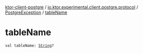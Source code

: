 [ktor-client-postgre](../../index.md) / [io.ktor.experimental.client.postgre.protocol](../index.md) / [PostgreException](index.md) / [tableName](./table-name.md)

# tableName

`val tableName: `[`String`](https://kotlinlang.org/api/latest/jvm/stdlib/kotlin/-string/index.html)`?`